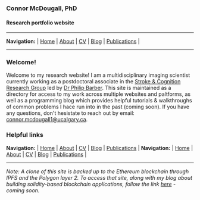 ### Connor McDougall, PhD
#### Research portfolio website
___
**Navigation:** | [Home](README.md) | [About](about.md) | [CV](cv.md) | [Blog](blog.md) | [Publications](publications.md) |
___

### Welcome!
Welcome to my research website! I am a multidisciplinary imaging scientist currently working as a postdoctoral associate in the [Stroke & Cognition Research Group](https://cumming.ucalgary.ca/cerebral-circulation-cognition/stroke-cognition) led by [Dr Philip Barber](https://cumming.ucalgary.ca/departments/dcns/about/faculty/barber). This site is maintained as a directory for access to my work across multiple websites and paltforms, as well as a programming blog which provides helpful tutorials & walkthroughs of common problems I hace run into in the past (coming soon). If you have any questions, don't hesistate to reach out by email: connor.mcdougall1@ucalgary.ca.

### Helpful links


**Navigation:** | [Home](README.md) | [About](about.md) | [CV](cv.md) | [Blog](blog.md) | [Publications](publications.md) |
**Navigation:** | [Home](README.md) | [About](about.md) | [CV](cv.md) | [Blog](blog.md) | [Publications](publications.md) |
___




*Note: A clone of this site is backed up to the Ethereum blockchain through IPFS and the Polygon layer 2. To access that site, along with my blog about building solidity-based blockchain applications, follow the link [here](ccmcdougall.eth.limo) - coming soon.*
